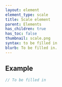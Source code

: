 ```yaml
---
layout: element
element_type: scale
title: Scale element
parent: Elements
has_children: true
has_toc: false
thumbnail: scale.png
syntax: to be filled in
blurb: To be filled in.
---
```


## Example
```javascript
// To be filled in
```


